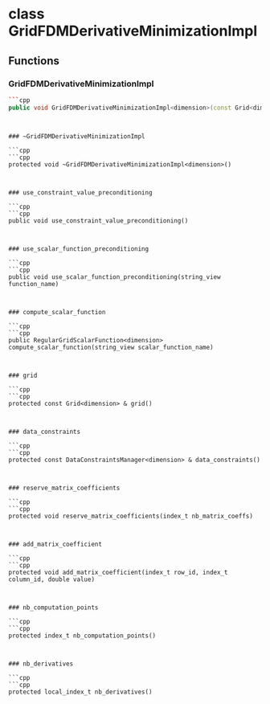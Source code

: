 # class GridFDMDerivativeMinimizationImpl


## Functions

### GridFDMDerivativeMinimizationImpl

```cpp
```cpp
public void GridFDMDerivativeMinimizationImpl<dimension>(const Grid<dimension> & grid, const DataConstraintsManager<dimension> & data_constraints, index_t nb_computation_points, index_t nb_derivatives)
```
```


### ~GridFDMDerivativeMinimizationImpl

```cpp
```cpp
protected void ~GridFDMDerivativeMinimizationImpl<dimension>()
```
```


### use_constraint_value_preconditioning

```cpp
```cpp
public void use_constraint_value_preconditioning()
```
```


### use_scalar_function_preconditioning

```cpp
```cpp
public void use_scalar_function_preconditioning(string_view function_name)
```
```


### compute_scalar_function

```cpp
```cpp
public RegularGridScalarFunction<dimension> compute_scalar_function(string_view scalar_function_name)
```
```


### grid

```cpp
```cpp
protected const Grid<dimension> & grid()
```
```


### data_constraints

```cpp
```cpp
protected const DataConstraintsManager<dimension> & data_constraints()
```
```


### reserve_matrix_coefficients

```cpp
```cpp
protected void reserve_matrix_coefficients(index_t nb_matrix_coeffs)
```
```


### add_matrix_coefficient

```cpp
```cpp
protected void add_matrix_coefficient(index_t row_id, index_t column_id, double value)
```
```


### nb_computation_points

```cpp
```cpp
protected index_t nb_computation_points()
```
```


### nb_derivatives

```cpp
```cpp
protected local_index_t nb_derivatives()
```
```




